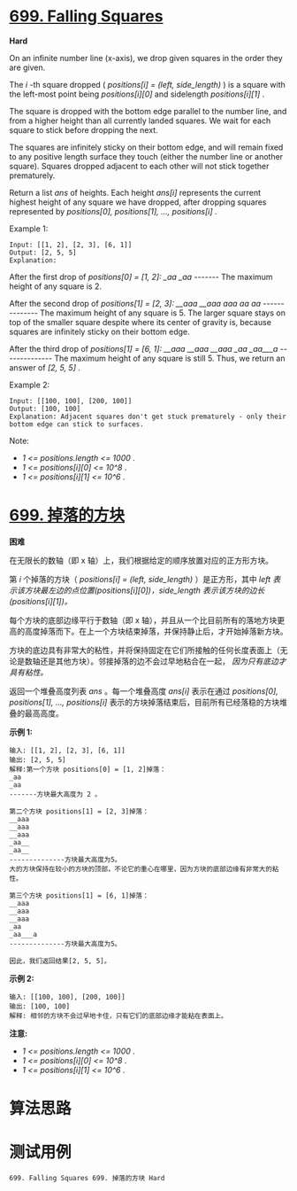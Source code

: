 # [699. Falling Squares][enTitle]

**Hard**

On an infinite number line (x-axis), we drop given squares in the order they are given.

The  *i* -th square dropped ( *positions[i] = (left, side_length)* ) is a square with the left-most point being  *positions[i][0]*  and sidelength  *positions[i][1]* .

The square is dropped with the bottom edge parallel to the number line, and from a higher height than all currently landed squares. We wait for each square to stick before dropping the next.

The squares are infinitely sticky on their bottom edge, and will remain fixed to any positive length surface they touch (either the number line or another square). Squares dropped adjacent to each other will not stick together prematurely.

Return a list  *ans*  of heights. Each height  *ans[i]*  represents the current highest height of any square we have dropped, after dropping squares represented by  *positions[0], positions[1], ..., positions[i]* .

Example 1:

```
Input: [[1, 2], [2, 3], [6, 1]]
Output: [2, 5, 5]
Explanation:

```

After the first drop of  *positions[0] = [1, 2]: _aa _aa -------* The maximum height of any square is 2.

After the second drop of  *positions[1] = [2, 3]: __aaa __aaa __aaa _aa__ _aa__ --------------* The maximum height of any square is 5. The larger square stays on top of the smaller square despite where its center of gravity is, because squares are infinitely sticky on their bottom edge.

After the third drop of  *positions[1] = [6, 1]: __aaa __aaa __aaa _aa _aa___a --------------* The maximum height of any square is still 5. Thus, we return an answer of  *[2, 5, 5]* .



Example 2:

```
Input: [[100, 100], [200, 100]]
Output: [100, 100]
Explanation: Adjacent squares don't get stuck prematurely - only their bottom edge can stick to surfaces.

```



Note:

-  *1 <= positions.length <= 1000* . 
-  *1 <= positions[i][0] <= 10^8* . 
-  *1 <= positions[i][1] <= 10^6* .




# [699. 掉落的方块][cnTitle]

**困难**

在无限长的数轴（即 x 轴）上，我们根据给定的顺序放置对应的正方形方块。

第  *i*  个掉落的方块（ *positions[i] = (left, side_length)* ）是正方形，其中  *left 表示该方块最左边的点位置(positions[i][0])，side_length 表示该方块的边长(positions[i][1])。* 

每个方块的底部边缘平行于数轴（即 x 轴），并且从一个比目前所有的落地方块更高的高度掉落而下。在上一个方块结束掉落，并保持静止后，才开始掉落新方块。

方块的底边具有非常大的粘性，并将保持固定在它们所接触的任何长度表面上（无论是数轴还是其他方块）。邻接掉落的边不会过早地粘合在一起， *因为只有底边才具有粘性。* 



返回一个堆叠高度列表  *ans*  。每一个堆叠高度  *ans[i]*  表示在通过  *positions[0], positions[1], ..., positions[i]*  表示的方块掉落结束后，目前所有已经落稳的方块堆叠的最高高度。





**示例 1:** 

```
输入: [[1, 2], [2, 3], [6, 1]]
输出: [2, 5, 5]
解释:第一个方块 positions[0] = [1, 2]掉落：
_aa
_aa
-------方块最大高度为 2 。

第二个方块 positions[1] = [2, 3]掉落：
__aaa
__aaa
__aaa
_aa__
_aa__
--------------方块最大高度为5。
大的方块保持在较小的方块的顶部，不论它的重心在哪里，因为方块的底部边缘有非常大的粘性。

第三个方块 positions[1] = [6, 1]掉落：
__aaa
__aaa
__aaa
_aa
_aa___a
--------------方块最大高度为5。

因此，我们返回结果[2, 5, 5]。

```



**示例 2:** 

```
输入: [[100, 100], [200, 100]]
输出: [100, 100]
解释: 相邻的方块不会过早地卡住，只有它们的底部边缘才能粘在表面上。

```



**注意:** 

-  *1 <= positions.length <= 1000* . 
-  *1 <= positions[i][0] <= 10^8* . 
-  *1 <= positions[i][1] <= 10^6* .






# 算法思路

# 测试用例
```
699. Falling Squares 699. 掉落的方块 Hard
```

[enTitle]: https://leetcode.com/problems/falling-squares/
[cnTitle]: https://leetcode-cn.com/problems/falling-squares/
